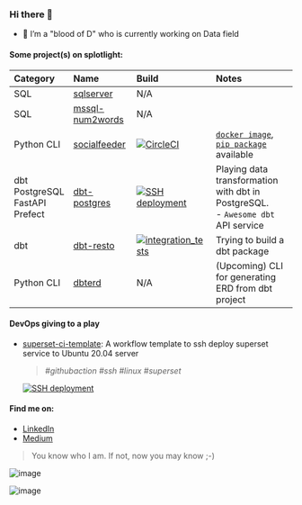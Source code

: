 ### Hi there 👋

- 🔭 I’m a "blood of D" who is currently working on Data field 


#### Some project(s) on splotlight:
| Category          |      Name            |           Build         | Notes                       |
|:------------------|:---------------------|:------------------------|:----------------------------|
| SQL |[sqlserver](https://github.com/datnguye/SQL-Server)| N/A | |
| SQL |[mssql-num2words](https://github.com/datnguye/mssql-num2words)| N/A | |
| Python CLI | [socialfeeder](https://github.com/datnguye/socialfeeder) | [![CircleCI](https://circleci.com/gh/datnguye/socialfeeder.svg?style=svg)](https://github.com/datnguye/socialfeeder#readme)| [`docker image`](https://hub.docker.com/repository/docker/tuiladat/socialfeeder), [`pip package`](https://pypi.org/project/socialfeeder/) available|
| dbt<br />PostgreSQL<br />FastAPI<br />Prefect| [dbt-postgres](https://github.com/datnguye/dbt-postgres) | [![SSH deployment](https://github.com/datnguye/dbt-postgres/actions/workflows/ssh-to-server.yml/badge.svg?branch=main)](https://github.com/datnguye/dbt-postgres/actions/workflows/ssh-to-server.yml) | Playing data transformation with dbt in PostgreSQL.<br />- `Awesome dbt` API service |
| dbt | [dbt-resto](https://github.com/datnguye/dbt-resto) | [![integration_tests](https://github.com/datnguye/dbt-resto/actions/workflows/main.yml/badge.svg)](https://github.com/datnguye/dbt-resto/actions/workflows/main.yml) | Trying to build a dbt package |
| Python CLI | [dbterd](https://github.com/datnguye/dbterd) | N/A | (Upcoming) CLI for generating ERD from dbt project |


#### DevOps giving to a play
- [superset-ci-template](https://github.com/datnguye/superset-ci-template): A workflow template to ssh deploy superset service to Ubuntu 20.04 server
  > _#githubaction #ssh #linux #superset_
  
  [![SSH deployment](https://github.com/datnguye/superset-ci-template/actions/workflows/ssh-deploy-superset.yml/badge.svg)](https://github.com/datnguye/superset-ci-template/actions/workflows/ssh-deploy-superset.yml)


#### Find me on:
 - [LinkedIn](https://www.linkedin.com/in/tuiladat/)
 - [Medium](https://datnguyen-it09.medium.com/)



> You know who I am. If not, now you may know ;-) 


![image](https://github-readme-stats.vercel.app/api/top-langs/?username=datnguye)

![image](https://github-readme-stats.vercel.app/api?username=datnguye&show_icons=true&show_icons=true&theme=buefy&count_private=true&cache_seconds=1800&line_height=24)
